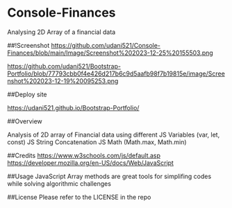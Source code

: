 # Console-Finances

Analysing 2D Array of a financial data


##!Screenshot
https://github.com/udani521/Console-Finances/blob/main/Image/Screenshot%202023-12-25%20155503.png

https://github.com/udani521/Bootstrap-Portfolio/blob/77793cbb0f4e426d217b6c9d5aafb98f7b19815e/image/Screenshot%202023-12-19%20095253.png

##Deploy site

https://udani521.github.io/Bootstrap-Portfolio/

##Overview

Analysis of 2D array of Financial data using different 
JS Variables (var, let, const)
JS String Concatenation
JS Math (Math.max, Math.min)



##Credits
https://www.w3schools.com/js/default.asp
https://developer.mozilla.org/en-US/docs/Web/JavaScript



##Usage
JavaScript Array methods are great tools for simplifing codes while solving algorithmic challenges 


##License
Please refer to the LICENSE in the repo
